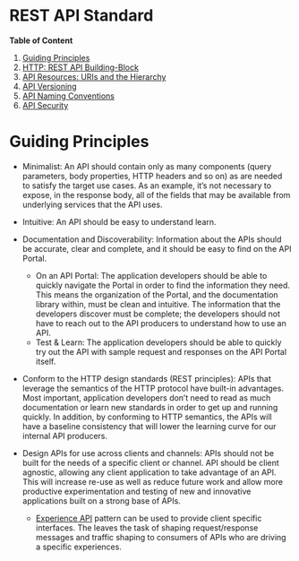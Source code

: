 # REST API Standard
**Table of Content**
1. [Guiding Principles](https://github.com/sandwi/curated-lists/blob/master/apis/api-standard-starter-kit/README.md#Guiding-Principles)
2. [HTTP: REST API Building-Block](https://github.com/sandwi/curated-lists/blob/master/apis/api-standard-starter-kit/HTTP-REST-API-Building-Block.md)  
3. [API Resources: URIs and the Hierarchy](https://github.com/sandwi/curated-lists/blob/master/apis/api-standard-starter-kit/API-Resources-URIs-and-the-Hierarchy.md)  
4. [API Versioning](https://github.com/sandwi/curated-lists/blob/master/apis/api-standard-starter-kit/API-Versioning.md)
5. [API Naming Conventions](https://github.com/sandwi/curated-lists/blob/master/apis/api-standard-starter-kit/API-Naming-Conventions.md)
6. [API Security](https://github.com/sandwi/curated-lists/blob/master/apis/api-standard-starter-kit/API-Security.md)

# Guiding Principles
   
* Minimalist: An API should contain only as many components (query parameters, body properties, HTTP headers and so on) as are needed to satisfy the target use cases. As an example, it’s not necessary to expose, in the response body, all of the fields that may be available from underlying services that the API uses.  
  
* Intuitive: An API should be easy to understand learn.  

* Documentation and Discoverability: Information about the APIs should be accurate, clear and complete, and it should be easy to find on the API Portal.   
   * On an API Portal: The application developers should be able to quickly navigate the Portal in order to find the information they need. This means the organization of the Portal, and the documentation library within, must be clean and intuitive. The information that the developers discover must be complete; the developers should not have to reach out to the API producers to understand how to use an API.  
   * Test & Learn: The application developers should be able to quickly try out the API with sample request and responses on the API Portal itself. 

* Conform to the HTTP design standards (REST principles): APIs that leverage the semantics of the HTTP protocol have built-in advantages. Most important, application developers don’t need to read as much documentation or learn new standards in order to get up and running quickly. In addition, by conforming to HTTP semantics, the APIs will have a baseline consistency that will lower the learning curve for our internal API producers.

* Design APIs for use across clients and channels: APIs should not be built for the needs of a specific client or channel. API should be client agnostic, allowing any client application to take advantage of an API. This will increase re-use as well as reduce future work and allow more productive experimentation and testing of new and innovative applications built on a strong base of APIs.
  * [Experience API](https://www.infoq.com/news/2015/11/daniel-jacobson-ephemeral-apis) pattern can be used to provide client specific interfaces. The leaves the task of shaping request/response messages and traffic shaping to consumers of APIs who are driving a specific experiences.

